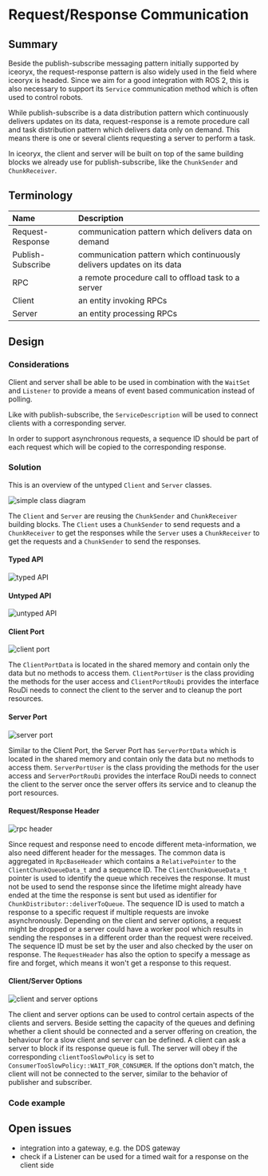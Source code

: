 # Request/Response Communication

## Summary

Beside the publish-subscribe messaging pattern initially supported by iceoryx,
the request-response pattern is also widely used in the field where iceoryx is headed.
Since we aim for a good integration with ROS 2, this is also necessary to support its
`Service` communication method which is often used to control robots.

While publish-subscribe is a data distribution pattern which continuously delivers
updates on its data, request-response is a remote procedure call and task distribution pattern
which delivers data only on demand. This means there is one or several clients
requesting a server to perform a task.

In iceoryx, the client and server will be built on top of the same building blocks
we already use for publish-subscribe, like the `ChunkSender` and `ChunkReceiver`.

## Terminology

| Name              | Description                                              |
| :---------------- | :------------------------------------------------------- |
| Request-Response  | communication pattern which delivers data on demand      |
| Publish-Subscribe | communication pattern which continuously delivers updates on its data |
| RPC               | a remote procedure call to offload task to a server      |
| Client            | an entity invoking RPCs                                  |
| Server            | an entity processing RPCs                                |

## Design

### Considerations

Client and server shall be able to be used in combination with the `WaitSet` and `Listener`
to provide a means of event based communication instead of polling.

Like with publish-subscribe, the `ServiceDescription` will be used to connect clients with a corresponding server.

In order to support asynchronous requests, a sequence ID should be part of each request which will be copied to the corresponding response.

### Solution

This is an overview of the untyped `Client` and `Server` classes.

![simple class diagram](diagrams/request_response/overview_class.svg)

The `Client` and `Server` are reusing the `ChunkSender` and `ChunkReceiver` building blocks. The `Client` uses a `ChunkSender` to send requests and a `ChunkReceiver` to get the responses while the `Server` uses a `ChunkReceiver` to get the requests and a `ChunkSender` to send the responses.

#### Typed API

![typed API](diagrams/request_response/typed_api.svg)

#### Untyped API

![untyped API](diagrams/request_response/untyped_api.svg)

#### Client Port

![client port](diagrams/request_response/client_port.svg)

The `ClientPortData` is located in the shared memory and contain only the data but no methods to access them.
`ClientPortUser` is the class providing the methods for the user access and `ClientPortRouDi` provides the
interface RouDi needs to connect the client to the server and to cleanup the port resources.

#### Server Port

![server port](diagrams/request_response/server_port.svg)

Similar to the Client Port, the Server Port has `ServerPortData` which is located in the shared memory and contain only the data but no methods to access them.
`ServerPortUser` is the class providing the methods for the user access and `ServerPortRouDi` provides the
interface RouDi needs to connect the client to the server once the server offers its service and to cleanup the port resources.

#### Request/Response Header

![rpc header](diagrams/request_response/request_response_header.svg)

Since request and response need to encode different meta-information, we also need different header for the messages.
The common data is aggregated in `RpcBaseHeader` which contains a `RelativePointer` to the `ClientChunkQueueData_t` and a sequence ID.
The `ClientChunkQueueData_t` pointer is used to identify the queue which receives the response.
It must not be used to send the response since the lifetime might already have ended at the time
the response is sent but used as identifier for `ChunkDistributor::deliverToQueue`.
The sequence ID is used to match a response to a specific request if multiple requests are invoke asynchronously.
Depending on the client and server options, a request might be dropped or a server could have a worker pool
which results in sending the responses in a different order than the request were received.
The sequence ID must be set by the user and also checked by the user on response.
The `RequestHeader` has also the option to specify a message as fire and forget, which means it won't get a response to this request.

#### Client/Server Options

![client and server options](diagrams/request_response/client_and_server_options.svg)

The client and server options can be used to control certain aspects of the clients and servers.
Beside setting the capacity of the queues and defining whether a client should be connected and a server offering on creation,
the behaviour for a slow client and server can be defined.
A client can ask a server to block if its response queue is full.
The server will obey if the corresponding `clientTooSlowPolicy` is set to `ConsumerTooSlowPolicy::WAIT_FOR_CONSUMER`.
If the options don't match, the client will not be connected to the server, similar to the behavior of publisher and subscriber.

### Code example

## Open issues

- integration into a gateway, e.g. the DDS gateway
- check if a Listener can be used for a timed wait for a response on the client side

